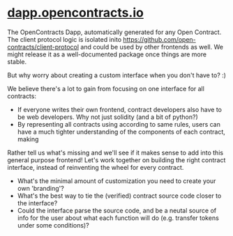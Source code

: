 # [dapp.opencontracts.io](https://dapp.opencontracts.io)

The OpenContracts Dapp, automatically generated for any Open Contract.
The client protocol logic is isolated inito https://github.com/open-contracts/client-protocol and could be used by other frontends as well. We might release it as a well-documented package once things are more stable. 

But why worry about creating a custom interface when you don't have to? :) 

We believe there's a lot to gain from focusing on one interface for all contracts:
- If everyone writes their own frontend, contract developers also have to be web developers. Why not just solidity (and a bit of python?)
- By representing all contracts using according to same rules, users can have a much tighter understanding of the components of each contract, making 

Rather tell us what's missing and we'll see if it makes sense to add into this general purpose frontend! Let's work together on building the right contract interface, instead of reinventing the wheel for every contract.
- What's the minimal amount of customization you need to create your own 'branding'?
- What's the best way to tie the (verified) contract source code closer to the interface?
- Could the interface parse the source code, and be a neutal source of info for the user about what each function will do (e.g. transfer tokens under some conditions)?

